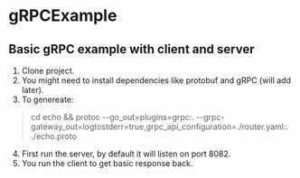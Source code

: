 # gRPCExample
## Basic gRPC example with client and server

1. Clone project.
1. You might need to install dependencies like protobuf and gRPC (will add later).
1. To genereate:
> cd echo && protoc --go_out=plugins=grpc:. --grpc-gateway_out=logtostderr=true,grpc_api_configuration=./router.yaml:.  ./echo.proto
4. First run the server, by default it will listen on port 8082.
5. You run the client to get basic response back.



